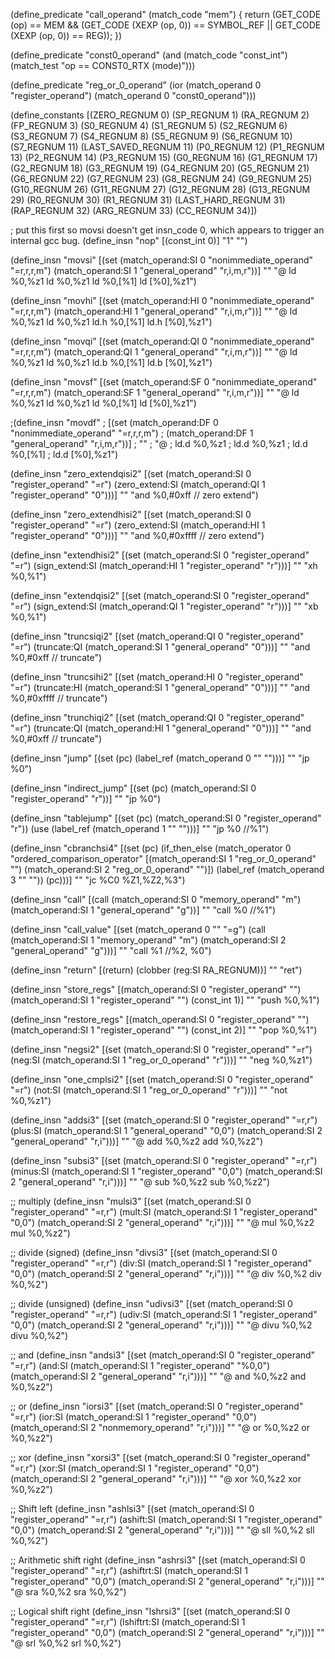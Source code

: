 (define_predicate "call_operand"
  (match_code "mem")
{
  return (GET_CODE (op) == MEM
	  && (GET_CODE (XEXP (op, 0)) == SYMBOL_REF
			|| GET_CODE (XEXP (op, 0)) == REG));
})

(define_predicate "const0_operand"
	(and (match_code "const_int")
	(match_test "op == CONST0_RTX (mode)")))

(define_predicate "reg_or_0_operand"
	(ior (match_operand 0 "register_operand")
	(match_operand 0 "const0_operand")))

(define_constants
	[(ZERO_REGNUM 0)
	(SP_REGNUM		1)
	(RA_REGNUM		2)
	(FP_REGNUM		3)
	(S0_REGNUM		4)
	(S1_REGNUM		5)
	(S2_REGNUM		6)
	(S3_REGNUM		7)
	(S4_REGNUM		8)
	(S5_REGNUM		9)
	(S6_REGNUM		10)
	(S7_REGNUM		11)
	(LAST_SAVED_REGNUM	11)
	(P0_REGNUM		12)
	(P1_REGNUM		13)
	(P2_REGNUM		14)
	(P3_REGNUM		15)
	(G0_REGNUM		16)
	(G1_REGNUM		17)
	(G2_REGNUM		18)
	(G3_REGNUM		19)
	(G4_REGNUM		20)
	(G5_REGNUM		21)
	(G6_REGNUM		22)
	(G7_REGNUM		23)
	(G8_REGNUM		24)
	(G9_REGNUM		25)
	(G10_REGNUM		26)
	(G11_REGNUM		27)
	(G12_REGNUM		28)
	(G13_REGNUM		29)
	(R0_REGNUM		30)
	(R1_REGNUM		31)
	(LAST_HARD_REGNUM	31)
	(RAP_REGNUM		32)
	(ARG_REGNUM		33)
	(CC_REGNUM		34)])

; put this first so movsi doesn't get insn_code 0, which appears to trigger an internal gcc bug.
(define_insn "nop"
	[(const_int 0)]
	"1"
	"")

(define_insn "movsi"
	[(set (match_operand:SI 0 "nonimmediate_operand" "=r,r,r,m")
	(match_operand:SI 1 "general_operand" "r,i,m,r"))]
	""
	"@
	ld %0,%z1
	ld %0,%z1
	ld %0,[%1]
	ld [%0],%z1")

(define_insn "movhi"
	[(set (match_operand:HI 0 "nonimmediate_operand" "=r,r,r,m")
	(match_operand:HI 1 "general_operand" "r,i,m,r"))]
	""
	"@
	ld %0,%z1
	ld %0,%z1
	ld.h %0,[%1]
	ld.h [%0],%z1")

(define_insn "movqi"
	[(set (match_operand:QI 0 "nonimmediate_operand" "=r,r,r,m")
		(match_operand:QI 1 "general_operand" "r,i,m,r"))]
	""
	"@
	ld %0,%z1
	ld %0,%z1
	ld.b %0,[%1]
	ld.b [%0],%z1")

(define_insn "movsf"
	[(set (match_operand:SF 0 "nonimmediate_operand" "=r,r,r,m")
		(match_operand:SF 1 "general_operand" "r,i,m,r"))]
	""
	"@
	ld %0,%z1
	ld %0,%z1
	ld %0,[%1]
	ld [%0],%z1")

;(define_insn "movdf"
;	[(set (match_operand:DF 0 "nonimmediate_operand" "=r,r,r,m")
;		(match_operand:DF 1 "general_operand" "r,i,m,r"))]
;	""
;	"@
;	ld.d %0,%z1
;	ld.d %0,%z1
;	ld.d %0,[%1]
;	ld.d [%0],%z1")


(define_insn "zero_extendqisi2"
	[(set (match_operand:SI 0 "register_operand" "=r")
	(zero_extend:SI (match_operand:QI 1 "register_operand" "0")))]
	""
	"and %0,#0xff  // zero extend")

(define_insn "zero_extendhisi2"
	[(set (match_operand:SI 0 "register_operand" "=r")
	(zero_extend:SI (match_operand:HI 1 "register_operand" "0")))]
	""
	"and %0,#0xffff // zero extend")

(define_insn "extendhisi2"
	[(set (match_operand:SI 0 "register_operand" "=r")
	(sign_extend:SI (match_operand:HI 1 "register_operand" "r")))]
	""
	"xh %0,%1")

(define_insn "extendqisi2"
	[(set (match_operand:SI 0 "register_operand" "=r")
	(sign_extend:SI (match_operand:QI 1 "register_operand" "r")))]
	""
	"xb %0,%1")

(define_insn "truncsiqi2"
	[(set (match_operand:QI 0 "register_operand" "=r")
		(truncate:QI (match_operand:SI 1 "general_operand" "0")))]
	""
	"and %0,#0xff  // truncate")

(define_insn "truncsihi2"
	[(set (match_operand:HI 0 "register_operand" "=r")
		(truncate:HI (match_operand:SI 1 "general_operand" "0")))]
	""
	"and %0,#0xffff // truncate")

(define_insn "trunchiqi2"
	[(set (match_operand:QI 0 "register_operand" "=r")
		(truncate:QI (match_operand:HI 1 "general_operand" "0")))]
	""
	"and %0,#0xff  // truncate")


(define_insn "jump"
	[(set (pc) (label_ref (match_operand 0 "" "")))]
	""
	"jp %0")

(define_insn "indirect_jump"
	[(set (pc) (match_operand:SI 0 "register_operand" "r"))]
	""
	"jp %0")

(define_insn "tablejump"
	[(set (pc)
		(match_operand:SI 0 "register_operand" "r"))
		(use (label_ref (match_operand 1 "" "")))]
	""
	"jp %0	//%1")

(define_insn "cbranchsi4"
	[(set (pc)
		(if_then_else (match_operator 0 "ordered_comparison_operator"
		[(match_operand:SI 1 "reg_or_0_operand" "")
			(match_operand:SI 2 "reg_or_0_operand" "")])
		(label_ref (match_operand 3 "" ""))
		(pc)))]
	""
	"jc %C0 %Z1,%Z2,%3")

(define_insn "call"
	[(call (match_operand:SI 0 "memory_operand" "m")
		(match_operand:SI 1 "general_operand" "g"))]
	""
	"call %0	//%1")

(define_insn "call_value"
	[(set (match_operand 0 "" "=g")
		(call (match_operand:SI 1 "memory_operand" "m")
			(match_operand:SI 2 "general_operand" "g")))]
	""
	"call %1	//%2, %0")

(define_insn "return"
	[(return)
		(clobber (reg:SI RA_REGNUM))]
	""
	"ret")

(define_insn "store_regs"
	[(match_operand:SI 0 "register_operand" "")
		(match_operand:SI 1 "register_operand" "")
		(const_int 1)]
	""
	"push %0,%1")

(define_insn "restore_regs"
	[(match_operand:SI 0 "register_operand" "")
		(match_operand:SI 1 "register_operand" "")
		(const_int 2)]
	""
	"pop %0,%1")


(define_insn "negsi2"
	[(set (match_operand:SI 0 "register_operand" "=r")
		(neg:SI (match_operand:SI 1 "reg_or_0_operand" "r")))]
	""
	"neg %0,%z1")

(define_insn "one_cmplsi2"
	[(set (match_operand:SI 0 "register_operand" "=r")
		(not:SI (match_operand:SI 1 "reg_or_0_operand" "r")))]
	""
	"not %0,%z1")



(define_insn "addsi3"
	[(set (match_operand:SI 0 "register_operand" "=r,r")
		(plus:SI (match_operand:SI 1 "general_operand" "0,0")
		(match_operand:SI 2 "general_operand" "r,i")))]
	""
	"@
	add %0,%z2
	add %0,%z2")

(define_insn "subsi3"
	[(set (match_operand:SI 0 "register_operand" "=r,r")
		(minus:SI (match_operand:SI 1 "register_operand" "0,0")
		(match_operand:SI 2 "general_operand" "r,i")))]
	""
	"@
	sub %0,%z2
	sub %0,%z2")

;; multiply
(define_insn "mulsi3"
	[(set (match_operand:SI 0 "register_operand" "=r,r")
		(mult:SI (match_operand:SI 1 "register_operand" "0,0")
		(match_operand:SI 2 "general_operand" "r,i")))]
	""
	"@
	mul %0,%z2
	mul %0,%z2")

;; divide (signed)
(define_insn "divsi3"
	[(set (match_operand:SI 0 "register_operand" "=r,r")
		(div:SI (match_operand:SI 1 "register_operand" "0,0")
		(match_operand:SI 2 "general_operand" "r,i")))]
	""
	"@
	div %0,%2
	div %0,%2")

;; divide (unsigned)
(define_insn "udivsi3"
	[(set (match_operand:SI 0 "register_operand" "=r,r")
		(udiv:SI (match_operand:SI 1 "register_operand" "0,0")
		(match_operand:SI 2 "general_operand" "r,i")))]
	""
	"@
	divu %0,%2
	divu %0,%2")

;; and
(define_insn "andsi3"
	[(set (match_operand:SI 0 "register_operand" "=r,r")
		(and:SI (match_operand:SI 1 "register_operand" "%0,0")
		(match_operand:SI 2 "general_operand" "r,i")))]
	""
	"@
	and %0,%z2
	and %0,%z2")

;; or
(define_insn "iorsi3"
	[(set (match_operand:SI 0 "register_operand" "=r,r")
		(ior:SI (match_operand:SI 1 "register_operand" "0,0")
		(match_operand:SI 2 "nonmemory_operand" "r,i")))]
	""
	"@
	or %0,%z2
	or %0,%z2")

;; xor
(define_insn "xorsi3"
	[(set (match_operand:SI 0 "register_operand" "=r,r")
		(xor:SI (match_operand:SI 1 "register_operand" "0,0")
		(match_operand:SI 2 "general_operand" "r,i")))]
	""
	"@
	xor %0,%z2
	xor %0,%z2")

;; Shift left
(define_insn "ashlsi3"
	[(set (match_operand:SI 0 "register_operand" "=r,r")
		(ashift:SI (match_operand:SI 1 "register_operand" "0,0")
		(match_operand:SI 2 "general_operand" "r,i")))]
	""
	"@
	sll %0,%2
	sll %0,%2")

;; Arithmetic shift right
(define_insn "ashrsi3"
	[(set (match_operand:SI 0 "register_operand" "=r,r")
		(ashiftrt:SI (match_operand:SI 1 "register_operand" "0,0")
		(match_operand:SI 2 "general_operand" "r,i")))]
	""
	"@
	sra %0,%2
	sra %0,%2")

;; Logical shift right
(define_insn "lshrsi3"
	[(set (match_operand:SI 0 "register_operand" "=r,r")
		(lshiftrt:SI (match_operand:SI 1 "register_operand" "0,0")
		(match_operand:SI 2 "general_operand" "r,i")))]
	""
	"@
	srl %0,%2
	srl %0,%2")
